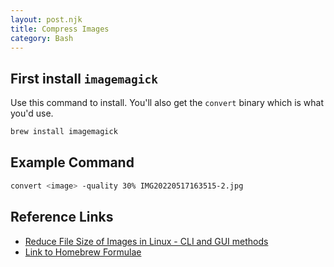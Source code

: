 ```yaml
---
layout: post.njk
title: Compress Images
category: Bash
---
```


## First install `imagemagick`
Use this command to install. You'll also get the `convert` binary which is what you'd use.
```bash
brew install imagemagick
```

## Example Command
```sh
convert <image> -quality 30% IMG20220517163515-2.jpg
```

## Reference Links
- [Reduce File Size of Images in Linux - CLI and GUI methods
](https://www.digitalocean.com/community/tutorials/reduce-file-size-of-images-linux)
- [Link to Homebrew Formulae](https://formulae.brew.sh/formula/imagemagick)
